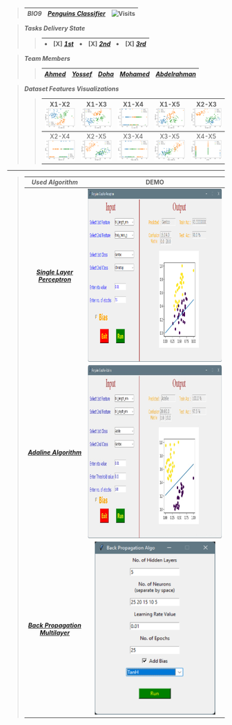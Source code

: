 > | ***BIO9*** | <a href="https://github.com/AhmedNasser1601/Penguins-Classifier">***Penguins Classifier***</a> | ![Visits](https://hits.sh/github.com/AhmedNasser1601/Penguins-Classifier.svg?label=Visits&logo=python) |
> | :-: | :-: | :-: |

> ***Tasks Delivery State***
>> | <li>[X] <a href="Single Layer Perceptron">***1st***</a></li> | <li>[X] <a href="Adaline Algorithm">***2nd***</a></li> | <li>[X] <a href="Back Propagation Multilayer">***3rd***</a></li> |
>> | :-: | :-: | :-: |

> ***Team Members***
>> | <a href="https://github.com/AhmedNasser1601">***Ahmed***</a> | <a href="https://github.com/YossefEFM">***Yossef***</a> | <a href="https://github.com/dohaabdelfatah">***Doha***</a> | <a href="https://github.com/mohamedKhaledBio">***Mohamed***</a> | <a href="https://github.com/abdelrahman-sedeek">***Abdelrahman***</a> |
>> | :-: | :-: | :-: | :-: | :-: |

> ***Dataset Features Visualizations***
>> | X1-X2<img src="Visualizations/X1-X2.png"> | X1-X3<img src="Visualizations/X1-X3.png"> | X1-X4<img src="Visualizations/X1-X4.png"> | X1-X5<img src="Visualizations/X1-X5.png"> | X2-X3<img src="Visualizations/X2-X3.png"> |
>> | :-: | :-: | :-: | :-: | :-: |
>> | X2-X4<img src="Visualizations/X2-X4.png"> | X2-X5<img src="Visualizations/X2-X5.png"> | X3-X4<img src="Visualizations/X3-X4.png"> | X3-X5<img src="Visualizations/X3-X5.png"> | X4-X5<img src="Visualizations/X4-X5.png"> |

---

> | ***Used Algorithm*** | DEMO |
> | :-: | :-: |
> | <a href="Single Layer Perceptron">***Single Layer Perceptron***</a> | <img src="Single Layer Perceptron/DEMO.png" height=400> |
> | <a href="Adaline Algorithm">***Adaline Algorithm***</a> | <img src="Adaline Algorithm/DEMO.png" height=400> |
> | <a href="Back Propagation Multilayer">***Back Propagation Multilayer***</a> | <img src="Back Propagation Multilayer/DEMO.png" height=400> |
